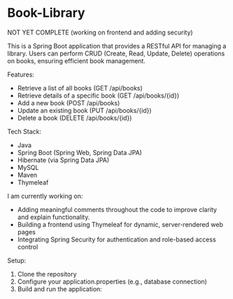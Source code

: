 ﻿# Book-Library
NOT YET COMPLETE (working on frontend and adding security)

This is a Spring Boot application that provides a RESTful API for managing a library. Users can perform CRUD (Create, Read, Update, Delete) operations on books, ensuring efficient book management.

Features:
- Retrieve a list of all books (GET /api/books)
- Retrieve details of a specific book (GET /api/books/{id})
- Add a new book (POST /api/books)
- Update an existing book (PUT /api/books/{id})
- Delete a book (DELETE /api/books/{id})

Tech Stack:
- Java
- Spring Boot (Spring Web, Spring Data JPA)
- Hibernate (via Spring Data JPA)
- MySQL
- Maven
- Thymeleaf

I am currently working on:
- Adding meaningful comments throughout the code to improve clarity and explain functionality.
- Building a frontend using Thymeleaf for dynamic, server-rendered web pages
- Integrating Spring Security for authentication and role-based access control
  

Setup: 
1. Clone the repository
2. Configure your application.properties (e.g., database connection)
3. Build and run the application:
   








